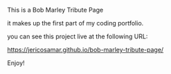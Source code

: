 This is a Bob Marley Tribute Page

it makes up the first part of my coding portfolio.

you can see this project live at the following URL:

https://jericosamar.github.io/bob-marley-tribute-page/

Enjoy!